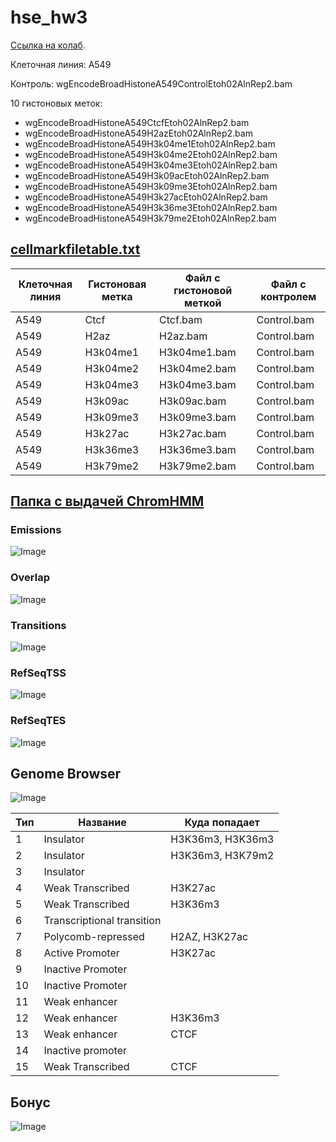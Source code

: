 # hse_hw3

[Ссылка на колаб](https://colab.research.google.com/drive/1vuickhmV3VM2HlXnig1cbKTKwnJ4Xv10?usp=sharing).

Клеточная линия: A549

Контроль: wgEncodeBroadHistoneA549ControlEtoh02AlnRep2.bam

10 гистоновых меток:
- wgEncodeBroadHistoneA549CtcfEtoh02AlnRep2.bam
- wgEncodeBroadHistoneA549H2azEtoh02AlnRep2.bam
- wgEncodeBroadHistoneA549H3k04me1Etoh02AlnRep2.bam
- wgEncodeBroadHistoneA549H3k04me2Etoh02AlnRep2.bam
- wgEncodeBroadHistoneA549H3k04me3Etoh02AlnRep2.bam
- wgEncodeBroadHistoneA549H3k09acEtoh02AlnRep2.bam
- wgEncodeBroadHistoneA549H3k09me3Etoh02AlnRep2.bam
- wgEncodeBroadHistoneA549H3k27acEtoh02AlnRep2.bam
- wgEncodeBroadHistoneA549H3k36me3Etoh02AlnRep2.bam
- wgEncodeBroadHistoneA549H3k79me2Etoh02AlnRep2.bam

## [cellmarkfiletable.txt](data/cellmarkfiletable.txt)

Клеточная линия | Гистоновая метка | Файл с гистоновой меткой | Файл с контролем
--- | --- | --- | ---
A549 | Ctcf | Ctcf.bam | Control.bam
A549 | H2az | H2az.bam | Control.bam
A549 | H3k04me1 | H3k04me1.bam | Control.bam
A549 | H3k04me2 | H3k04me2.bam | Control.bam
A549 | H3k04me3 | H3k04me3.bam | Control.bam
A549 | H3k09ac | H3k09ac.bam | Control.bam
A549 | H3k09me3 | H3k09me3.bam | Control.bam
A549 | H3k27ac | H3k27ac.bam | Control.bam
A549 | H3k36me3 | H3k36me3.bam | Control.bam
A549 | H3k79me2 | H3k79me2.bam | Control.bam

## [Папка с выдачей ChromHMM](/data)

### Emissions

![Image](/data/emissions_15.png) 

### Overlap

![Image](/data/A549_15_overlap.png)

### Transitions

![Image](/data/transitions_15.png)

### RefSeqTSS

![Image](/data/A549_15_RefSeqTSS_neighborhood.png)

### RefSeqTES

![Image](/data/A549_15_RefSeqTES_neighborhood.png)

## Genome Browser

![Image](/data/1.png)

Тип | Название | Куда попадает
--- | --- | ---
1 | Insulator | H3K36m3, H3K36m3
2 | Insulator | H3K36m3, H3K79m2
3 | Insulator |
4 | Weak Transcribed | H3K27ac
5 | Weak Transcribed | H3K36m3
6 | Transcriptional transition |
7 | Polycomb-repressed | H2AZ, H3K27ac
8 | Active Promoter | H3K27ac
9 | Inactive Promoter |
10 | Inactive Promoter |
11 | Weak enhancer |
12 | Weak enhancer | H3K36m3
13 | Weak enhancer | CTCF
14 | Inactive promoter |
15 | Weak Transcribed | CTCF

## Бонус

![Image](/data/2.png)
